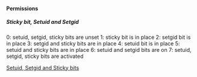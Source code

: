 #### Permissions

##### Sticky bit, Setuid and Setgid
0: setuid, setgid, sticky bits are unset
1: sticky bit is in place
2: setgid bit is in place
3: setgid and sticky bits are in place
4: setuid bit is in place
5: setuid and sticky bits are in place
6: setuid and setgid bits are on
7: setuid, setgid, sticky bits are activated

[Setuid, Setgid and Sticky bits](http://www.dba-oracle.com/t_linux_setuid_setgid_skicky_bit.htm)



